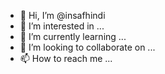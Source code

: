 - 👋 Hi, I’m @insafhindi
- 👀 I’m interested in ...
- 🌱 I’m currently learning ...
- 💞️ I’m looking to collaborate on ...
- 📫 How to reach me ...

<!---
insafhindi/insafhindi is a ✨ special ✨ repository because its `README.md` (this file) appears on your GitHub profile.
You can click the Preview link to take a look at your changes.
--->
